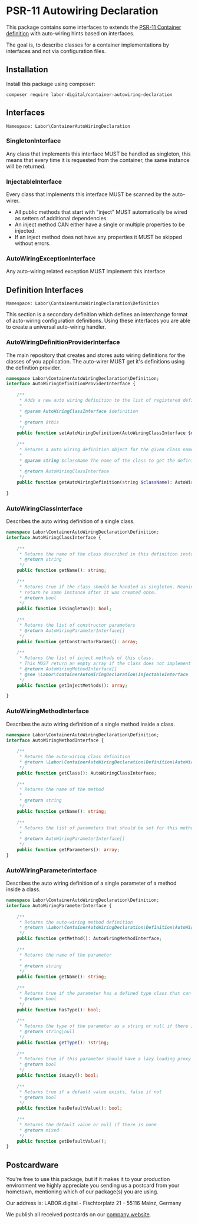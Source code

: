 # PSR-11 Autowiring Declaration
This package contains some interfaces to extends the [PSR-11 Container definition](https://www.php-fig.org/psr/psr-11/) with auto-wiring hints based on interfaces.

The goal is, to describe classes for a container implementations by interfaces and not via configuration files.

## Installation
Install this package using composer:

```
composer require labor-digital/container-autowiring-declaration
```

## Interfaces
```Namespace: Labor\ContainerAutoWiringDeclaration```

### SingletonInterface
Any class that implements this interface MUST be handled as singleton,
this means that every time it is requested from the container, the same instance will be returned.

### InjectableInterface
Every class that implements this interface MUST be scanned by the auto-wirer.
 * All public methods that start with "inject" MUST automatically be wired as setters of additional dependencies.
 * An inject method CAN either have a single or multiple properties to be injected.
 * If an inject method does not have any properties it MUST be skipped without errors.

### AutoWiringExceptionInterface
Any auto-wiring related exception MUST implement this interface

## Definition Interfaces
```Namespace: Labor\ContainerAutoWiringDeclaration\Definition```

This section is a secondary definition which defines an interchange format of auto-wiring configuration definitions.
Using these interfaces you are able to create a universal auto-wiring handler.

### AutoWiringDefinitionProviderInterface
The main repository that creates and stores auto wiring definitions for the classes of you application.
The auto-wirer MUST get it's definitions using the definition provider.

```php
namespace Labor\ContainerAutoWiringDeclaration\Definition;
interface AutoWiringDefinitionProviderInterface {
	
	/**
	 * Adds a new auto wiring definition to the list of registered definitions.
	 *
	 * @param AutoWiringClassInterface $definition
	 *
	 * @return $this
	 */
	public function setAutoWiringDefinition(AutoWiringClassInterface $definition);
	
	/**
	 * Returns a auto wiring definition object for the given class name.
	 *
	 * @param string $className The name of the class to get the definition object for
	 *
	 * @return AutoWiringClassInterface
	 */
	public function getAutoWiringDefinition(string $className): AutoWiringClassInterface;
	
}
```

### AutoWiringClassInterface
Describes the auto wiring definition of a single class.

```php
namespace Labor\ContainerAutoWiringDeclaration\Definition;
interface AutoWiringClassInterface {
	
	/**
	 * Returns the name of the class described in this definition instance
	 * @return string
	 */
	public function getName(): string;
	
	/**
	 * Returns true if the class should be handled as singleton. Meaning the container should always
	 * return he same instance after it was created once.
	 * @return bool
	 */
	public function isSingleton(): bool;
	
	/**
	 * Returns the list of constructor parameters
	 * @return AutoWiringParameterInterface[]
	 */
	public function getConstructorParams(): array;
	
	/**
	 * Returns the list of inject methods of this class.
	 * This MUST return an empty array if the class does not implement the Injectable interface
	 * @return AutoWiringMethodInterface[]
	 * @see \Labor\ContainerAutoWiringDeclaration\InjectableInterface
	 */
	public function getInjectMethods(): array;

}
```

### AutoWiringMethodInterface
Describes the auto wiring definition of a single method inside a class.

```php
namespace Labor\ContainerAutoWiringDeclaration\Definition;
interface AutoWiringMethodInterface {
	
	/**
	 * Returns the auto-wiring class definition
	 * @return \Labor\ContainerAutoWiringDeclaration\Definition\AutoWiringClassInterface
	 */
	public function getClass(): AutoWiringClassInterface;
	
	/**
	 * Returns the name of the method
	 *
	 * @return string
	 */
	public function getName(): string;
	
	/**
	 * Returns the list of parameters that should be set for this method.
	 *
	 * @return AutoWiringParameterInterface[]
	 */
	public function getParameters(): array;
}
```
### AutoWiringParameterInterface
Describes the auto wiring definition of a single parameter of a method inside a class.

```php
namespace Labor\ContainerAutoWiringDeclaration\Definition;
interface AutoWiringParameterInterface {
	
	/**
	 * Returns the auto-wiring method definition
	 * @return \Labor\ContainerAutoWiringDeclaration\Definition\AutoWiringMethodInterface
	 */
	public function getMethod(): AutoWiringMethodInterface;
	
	/**
	 * Returns the name of the parameter
	 *
	 * @return string
	 */
	public function getName(): string;
	
	/**
	 * Returns true if the parameter has a defined type class that can be instantiated
	 * @return bool
	 */
	public function hasType(): bool;
	
	/**
	 * Returns the type of the parameter as a string or null if there is none
	 * @return string|null
	 */
	public function getType(): ?string;
	
	/**
	 * Returns true if this parameter should have a lazy loading proxy
	 * @return bool
	 */
	public function isLazy(): bool;
	
	/**
	 * Returns true if a default value exists, false if not
	 * @return bool
	 */
	public function hasDefaultValue(): bool;
	
	/**
	 * Returns the default value or null if there is none
	 * @return mixed
	 */
	public function getDefaultValue();
}
```

## Postcardware
You're free to use this package, but if it makes it to your production environment we highly appreciate you sending us a postcard from your hometown, mentioning which of our package(s) you are using.

Our address is: LABOR.digital - Fischtorplatz 21 - 55116 Mainz, Germany

We publish all received postcards on our [company website](https://labor.digital).